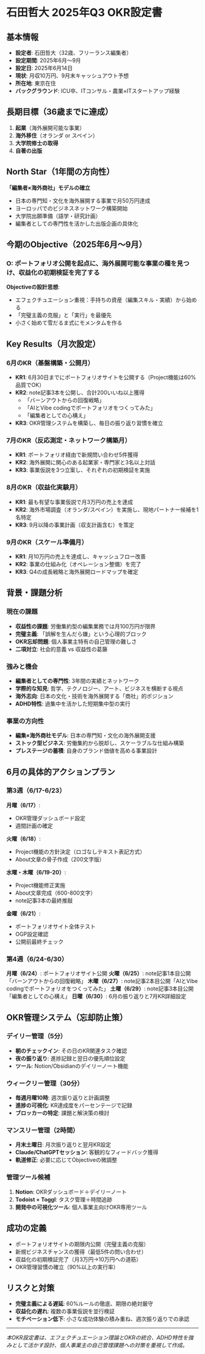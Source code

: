 # 石田哲大 2025年Q3 OKR設定書

## 基本情報
- **設定者**: 石田哲大（32歳、フリーランス編集者）
- **設定期間**: 2025年6月〜9月
- **設定日**: 2025年6月14日
- **現状**: 月収10万円、9月末キャッシュアウト予想
- **所在地**: 東京在住
- **バックグラウンド**: ICU卒、ITコンサル・農業×ITスタートアップ経験

## 長期目標（36歳までに達成）
1. **起業**（海外展開可能な事業）
2. **海外移住**（オランダ or スペイン）
3. **大学院修士の取得**
4. **自著の出版**

## North Star（1年間の方向性）
**「編集者×海外商社」モデルの確立**
- 日本の専門知・文化を海外展開する事業で月50万円達成
- ヨーロッパでのビジネスネットワーク構築開始
- 大学院出願準備（語学・研究計画）
- 編集者としての専門性を活かした出版企画の具体化

## 今期のObjective（2025年6月〜9月）

### O: ポートフォリオ公開を起点に、海外展開可能な事業の種を見つけ、収益化の初期検証を完了する

**Objectiveの設計思想**:
- エフェクチュエーション重視：手持ちの資産（編集スキル・実績）から始める
- 「完璧主義の克服」と「実行」を最優先
- 小さく始めて雪だるま式にモメンタムを作る

## Key Results（月次設定）

### 6月のKR（基盤構築・公開月）
- **KR1**: 6月30日までにポートフォリオサイトを公開する（Project機能は60%品質でOK）
- **KR2**: note記事3本を公開し、合計200いいね以上獲得
  - 「バーンアウトからの回復戦略」
  - 「AIとVibe codingでポートフォリオをつくってみた」
  - 「編集者としての心構え」
- **KR3**: OKR管理システムを構築し、毎日の振り返り習慣を確立

### 7月のKR（反応測定・ネットワーク構築月）
- **KR1**: ポートフォリオ経由で新規問い合わせ5件獲得
- **KR2**: 海外展開に関心のある起業家・専門家と3名以上対話
- **KR3**: 事業仮説を3つ立案し、それぞれの初期検証を実施

### 8月のKR（収益化実験月）
- **KR1**: 最も有望な事業仮説で月3万円の売上を達成
- **KR2**: 海外市場調査（オランダ/スペイン）を実施し、現地パートナー候補を1名特定
- **KR3**: 9月以降の事業計画（収支計画含む）を策定

### 9月のKR（スケール準備月）
- **KR1**: 月10万円の売上を達成し、キャッシュフロー改善
- **KR2**: 事業の仕組み化（オペレーション整備）を完了
- **KR3**: Q4の成長戦略と海外展開ロードマップを確定

## 背景・課題分析

### 現在の課題
- **収益性の課題**: 労働集約型の編集業務では月100万円が限界
- **完璧主義**: 「誤解を生んだら嫌」という心理的ブロック
- **OKR忘却問題**: 個人事業主特有の自己管理の難しさ
- **二項対立**: 社会的意義 vs 収益性の葛藤

### 強みと機会
- **編集者としての専門性**: 3年間の実績とネットワーク
- **学際的な知見**: 哲学、テクノロジー、アート、ビジネスを横断する視点
- **海外志向**: 日本の文化・技術を海外展開する「商社」的ポジション
- **ADHD特性**: 過集中を活かした短期集中型の実行

### 事業の方向性
- **編集×海外商社モデル**: 日本の専門知・文化の海外展開支援
- **ストック型ビジネス**: 労働集約から脱却し、スケーラブルな仕組み構築
- **プレステージの蓄積**: 自身のブランド価値を高める事業設計

## 6月の具体的アクションプラン

### 第3週（6/17-6/23）
**月曜（6/17）**:
- OKR管理ダッシュボード設定
- 週間計画の確定

**火曜（6/18）**:
- Project機能の方針決定（ロゴなしテキスト表記方式）
- About文章の骨子作成（200文字版）

**水曜・木曜（6/19-20）**:
- Project機能修正実施
- About文章完成（600-800文字）
- note記事3本の最終推敲

**金曜（6/21）**:
- ポートフォリオサイト全体テスト
- OGP設定確認
- 公開前最終チェック

### 第4週（6/24-6/30）
**月曜（6/24）**: ポートフォリオサイト公開
**火曜（6/25）**: note記事1本目公開「バーンアウトからの回復戦略」
**木曜（6/27）**: note記事2本目公開「AIとVibe codingでポートフォリオをつくってみた」
**土曜（6/29）**: note記事3本目公開「編集者としての心構え」
**日曜（6/30）**: 6月の振り返りと7月KR詳細設定

## OKR管理システム（忘却防止策）

### デイリー管理（5分）
- **朝のチェックイン**: その日のKR関連タスク確認
- **夜の振り返り**: 進捗記録と翌日の優先順位設定
- **ツール**: Notion/Obsidianのデイリーノート機能

### ウィークリー管理（30分）
- **毎週月曜10時**: 週次振り返りと計画調整
- **進捗の可視化**: KR達成度をパーセンテージで記録
- **ブロッカーの特定**: 課題と解決策の検討

### マンスリー管理（2時間）
- **月末土曜日**: 月次振り返りと翌月KR設定
- **Claude/ChatGPTセッション**: 客観的なフィードバック獲得
- **軌道修正**: 必要に応じてObjectiveの微調整

### 管理ツール候補
1. **Notion**: OKRダッシュボード＋デイリーノート
2. **Todoist + Toggl**: タスク管理＋時間追跡
3. **開発中の可視化ツール**: 個人事業主向けOKR専用ツール

## 成功の定義
- ポートフォリオサイトの期限内公開（完璧主義の克服）
- 新規ビジネスチャンスの獲得（最低5件の問い合わせ）
- 収益化の初期検証完了（月3万円→10万円への道筋）
- OKR管理習慣の確立（90%以上の実行率）

## リスクと対策
- **完璧主義による遅延**: 60%ルールの徹底、期限の絶対厳守
- **収益化の遅れ**: 複数の事業仮説を並行検証
- **モチベーション低下**: 小さな成功体験の積み重ね、週次振り返りでの承認

---

*本OKR設定書は、エフェクチュエーション理論とOKRの統合、ADHD特性を強みとして活かす設計、個人事業主の自己管理課題への対策を重視して作成。* 